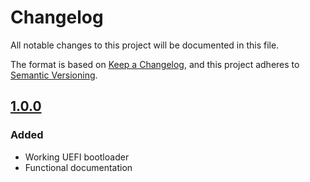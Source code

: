 # Changelog

All notable changes to this project will be documented in this file.

The format is based on [Keep a Changelog](https://keepachangelog.com/en/1.1.0/),
and this project adheres to [Semantic Versioning](https://semver.org/spec/v2.0.0.html).

## [1.0.0]

### Added

- Working UEFI bootloader
- Functional documentation

[unreleased]: https://github.com/olivierlacan/keep-a-changelog/compare/1.0.0...HEAD
[1.0.0]: https://github.com/olivierlacan/keep-a-changelog/releases/tag/1.0.0]
